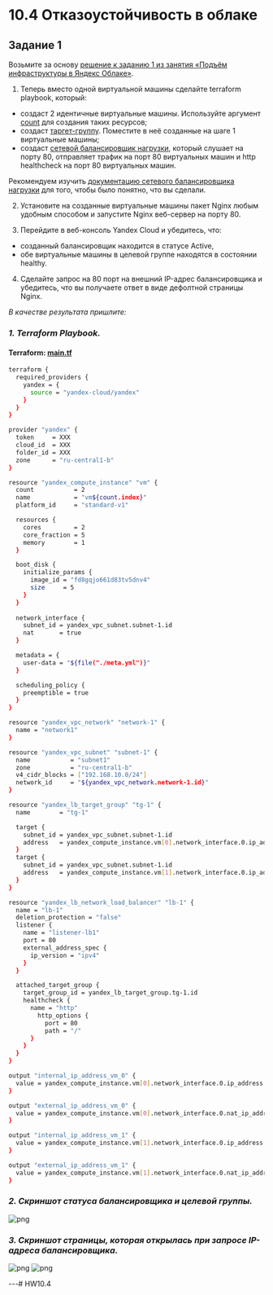 # 10.4 Отказоустойчивость в облаке

## Задание 1 

Возьмите за основу [решение к заданию 1 из занятия «Подъём инфраструктуры в Яндекс Облаке»](https://github.com/netology-code/sdvps-homeworks/blob/main/7-03.md#задание-1).

1. Теперь вместо одной виртуальной машины сделайте terraform playbook, который:

- создаст 2 идентичные виртуальные машины. Используйте аргумент [count](https://www.terraform.io/docs/language/meta-arguments/count.html) для создания таких ресурсов;
- создаст [таргет-группу](https://registry.terraform.io/providers/yandex-cloud/yandex/latest/docs/resources/lb_target_group). Поместите в неё созданные на шаге 1 виртуальные машины;
- создаст [сетевой балансировщик нагрузки](https://registry.terraform.io/providers/yandex-cloud/yandex/latest/docs/resources/lb_network_load_balancer), который слушает на порту 80, отправляет трафик на порт 80 виртуальных машин и http healthcheck на порт 80 виртуальных машин.

Рекомендуем изучить [документацию сетевого балансировщика нагрузки](https://cloud.yandex.ru/docs/network-load-balancer/quickstart) для того, чтобы было понятно, что вы сделали.

2. Установите на созданные виртуальные машины пакет Nginx любым удобным способом и запустите Nginx веб-сервер на порту 80.

3. Перейдите в веб-консоль Yandex Cloud и убедитесь, что: 

- созданный балансировщик находится в статусе Active,
- обе виртуальные машины в целевой группе находятся в состоянии healthy.

4. Сделайте запрос на 80 порт на внешний IP-адрес балансировщика и убедитесь, что вы получаете ответ в виде дефолтной страницы Nginx.

*В качестве результата пришлите:*

### *1. Terraform Playbook.*
#### Terraform: [main.tf](https://github.com/tverdyakov/portfolio-tverdyakov/blob/main/Experience%2C%20skills%20and%20abilities/Netology/10.%20Отказоустойчивость/04.%20Отказоустойчивость%20в%20облаке/screenshots-and-files/main.tf)
```bash
terraform {
  required_providers {
    yandex = {
      source = "yandex-cloud/yandex"
    }
  }
}

provider "yandex" {
  token     = XXX
  cloud_id  = XXX
  folder_id = XXX
  zone      = "ru-central1-b"
}

resource "yandex_compute_instance" "vm" {
  count           = 2
  name            = "vm${count.index}"
  platform_id     = "standard-v1"

  resources {
    cores         = 2
    core_fraction = 5
    memory        = 1
  }

  boot_disk {
    initialize_params {
      image_id = "fd8gqjo661d83tv5dnv4"
      size     = 5
    }
  }
  
  network_interface {
    subnet_id = yandex_vpc_subnet.subnet-1.id
    nat       = true
  }

  metadata = {
    user-data = "${file("./meta.yml")}"
  }

  scheduling_policy {
    preemptible = true
  }
}

resource "yandex_vpc_network" "network-1" {
  name = "network1"
}

resource "yandex_vpc_subnet" "subnet-1" {
  name           = "subnet1"
  zone           = "ru-central1-b"
  v4_cidr_blocks = ["192.168.10.0/24"]
  network_id     = "${yandex_vpc_network.network-1.id}"
}

resource "yandex_lb_target_group" "tg-1" {
  name        = "tg-1"

  target {
    subnet_id = yandex_vpc_subnet.subnet-1.id
    address   = yandex_compute_instance.vm[0].network_interface.0.ip_address
  }
  target {
    subnet_id = yandex_vpc_subnet.subnet-1.id
    address   = yandex_compute_instance.vm[1].network_interface.0.ip_address
  }
}

resource "yandex_lb_network_load_balancer" "lb-1" {
  name = "lb-1"
  deletion_protection = "false"
  listener {
    name = "listener-lb1"
    port = 80
    external_address_spec {
      ip_version = "ipv4"
    }
  }

  attached_target_group {
    target_group_id = yandex_lb_target_group.tg-1.id
    healthcheck {
      name = "http"
        http_options {
          port = 80
          path = "/"
      }
    }
  }
}

output "internal_ip_address_vm_0" {
  value = yandex_compute_instance.vm[0].network_interface.0.ip_address
}

output "external_ip_address_vm_0" {
  value = yandex_compute_instance.vm[0].network_interface.0.nat_ip_address
}

output "internal_ip_address_vm_1" {
  value = yandex_compute_instance.vm[1].network_interface.0.ip_address
}

output "external_ip_address_vm_1" {
  value = yandex_compute_instance.vm[1].network_interface.0.nat_ip_address
}
```
### *2. Скриншот статуса балансировщика и целевой группы.*
![png]()

### *3. Скриншот страницы, которая открылась при запросе IP-адреса балансировщика.*

![png]()
![png]()

---# HW10.4
